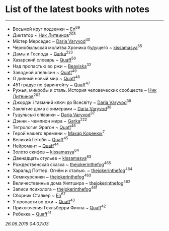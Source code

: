 # List of the latest books with notes
---

* Восьмой круг подземки ~ [En](users/333/333646551-vkontakte)<sup>69</sup>
* Диктатор ~ [Ник Литвинов](users/241/241974816-vkontakte)<sup>203</sup>
* Містер Мерседес ~ [Daria Varyvod](users/829/829893410524253-facebook)<sup>40</sup>
* Чернобыльская молитва.Хроника будущего ~ [kissamasya](users/684/68439978-vkontakte)<sup>65</sup>
* Дамы и Господа ~ [Garka](users/115/115753719718250012620-google)<sup>223</sup>
* Хазарский словарь ~ [Quaff](users/122/12267158-vkontakte)<sup>50</sup>
* Над пропастью во ржи ~ [Beaviska](users/102/10202544960024508-facebook)<sup>32</sup>
* Заводной апельсин ~ [Quaff](users/122/12267158-vkontakte)<sup>49</sup>
* О дивный новый мир ~ [Quaff](users/122/12267158-vkontakte)<sup>48</sup>
* 451 градус по фарингейту ~ [Quaff](users/122/12267158-vkontakte)<sup>47</sup>
* Ружья, микробы и сталь. История человеческих сообществ ~ [Ник Литвинов](users/241/241974816-vkontakte)<sup>202</sup>
* Джордж і таємний ключ до Всесвіту ~ [Daria Varyvod](users/829/829893410524253-facebook)<sup>39</sup>
* Заклятие дома с химерами ~ [Daria Varyvod](users/829/829893410524253-facebook)<sup>38</sup>
* Гуцульські співанки ~ [Daria Varyvod](users/829/829893410524253-facebook)<sup>37</sup>
* Дэнни -  чемпион мира ~ [Garka](users/115/115753719718250012620-google)<sup>222</sup>
* Тетрология Эрагон ~ [Quaff](users/122/12267158-vkontakte)<sup>46</sup>
* Герой нашего времени ~ [Макар Коренюк](users/126/126368737-vkontakte)<sup>7</sup>
* Великий Гетсби ~ [Quaff](users/122/12267158-vkontakte)<sup>45</sup>
* Нейромант ~ [Quaff](users/122/12267158-vkontakte)<sup>44</sup>
* Золото скифов ~ [kissamasya](users/684/68439978-vkontakte)<sup>64</sup>
* Двенадцать стульев ~ [kissamasya](users/684/68439978-vkontakte)<sup>63</sup>
* Рождественская сказка ~ [thejokerinthefog](users/317/317244423-vkontakte)<sup>465</sup>
* Харальд Поттер. Огнём и сталью. ~ [thejokerinthefog](users/317/317244423-vkontakte)<sup>464</sup>
* Семикурсники ~ [thejokerinthefog](users/317/317244423-vkontakte)<sup>463</sup>
* Величественные дома Уилтшира ~ [thejokerinthefog](users/317/317244423-vkontakte)<sup>462</sup>
* Записи психолога ~ [thejokerinthefog](users/317/317244423-vkontakte)<sup>461</sup>
* Сборник Сталкер ~ [En](users/333/333646551-vkontakte)<sup>67</sup>
* У пропасти во ржи ~ [Quaff](users/122/12267158-vkontakte)<sup>43</sup>
* Приключения Гекльберри Финна ~ [Quaff](users/122/12267158-vkontakte)<sup>42</sup>
* Ребекка ~ [Quaff](users/122/12267158-vkontakte)<sup>41</sup>


_26.06.2019 04:02:03_
